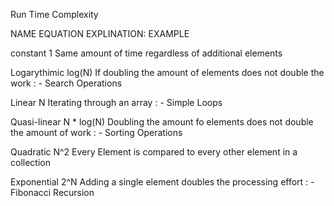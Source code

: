 Run Time Complexity


NAME 			EQUATION	EXPLINATION: EXAMPLE

constant		1			Same amount of time regardless 
							of additional elements

Logarythimic	log(N) 		If doubling the amount of elements does 
							not double the work : 
								- Search Operations

Linear			N			Iterating through an array : 
								- Simple Loops

Quasi-linear	N * log(N) 	Doubling the amount fo elements 
							does not double the amount of work :
								- Sorting Operations

Quadratic		N^2 		Every Element is compared to 
							every other element in a collection

Exponential		2^N 		Adding a single element doubles
							the processing effort :
								- Fibonacci Recursion
